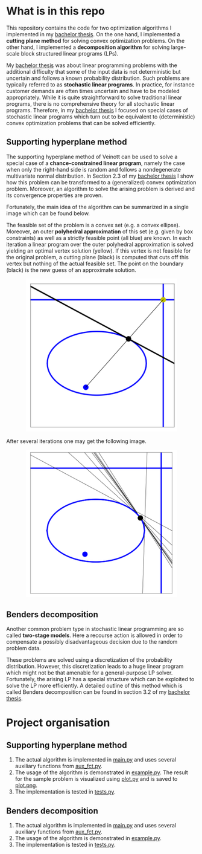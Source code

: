 # What is in this repo
This repository contains the code for two optimization algorithms I implemented in my [bachelor thesis](/Bachelor_Thesis.pdf). On the one hand, I implemented a **cutting plane method** for solving convex optimization problems. On the other hand, I implemented a **decomposition algorithm** for solving large-scale block structured linear programs (LPs).

My [bachelor thesis](/Bachelor_Thesis.pdf) was about linear programming problems with the additional difficulty that some of the input data is not deterministic but uncertain and follows a known probability distribution. Such problems are typically referred to as **stochastic linear programs**. In practice, for instance customer demands are often times uncertain and have to be modeled appropriately. While it is quite straightforward to solve traditional linear programs, there is no comprehensive theory for all stochastic linear programs. Therefore, in my [bachelor thesis](/Bachelor_Thesis.pdf) I focused on special cases of stochastic linear programs which turn out to be equivalent to (deterministic) convex optimization problems that can be solved efficiently. 

## Supporting hyperplane method
The supporting hyperplane method of Veinott can be used to solve a special case of a **chance-constrained linear program**, namely the case when only the right-hand side is random and follows a nondegenerate multivariate normal distribution. In Section 2.3 of my [bachelor thesis](/Bachelor_Thesis.pdf) I show how this problem can be transformed to a (generalized) convex optimization problem. Moreover, an algorithm to solve the arising problem is derived and its convergence properties are proven.

Fortunately, the main idea of the algorithm can be summarized in a single image which can be found below.

The feasible set of the problem is a convex set (e.g. a convex ellipse). Moreover, an outer **polyhedral approximation** of this set (e.g. given by box constraints) as well as a strictly feasible point (all blue) are known. In each iteration a linear program over the outer polyhedral approximation is solved yielding an optimal vertex solution (yellow). If this vertex is not feasible for the original problem, a cutting plane (black) is computed that cuts off this vertex but nothing of the actual feasible set. The point on the boundary (black) is the new guess of an approximate solution. 

<p align="center">
<img src="/Plots_README/plot_supporting_hyperplane_method.png" alt="" width="400"/>
</p>

After several iterations one may get the following image.

<p align="center">
<img src="/Plots_README/plot_termination_of_supporting_hyperplane_method.png" alt="" width="400"/>
</p>

## Benders decomposition
Another common problem type in stochastic linear programming are so called **two-stage models**. Here a recourse action is allowed in order to compensate a possibly disadvantageous decision due to the random problem data.

These problems are solved using a discretization of the probability distribution. However, this discretization leads to a huge linear program which might not be that amenable for a general-purpose LP solver. Fortunately, the arising LP has a special structure which can be exploited to solve the LP more efficiently. A detailed outline of this method which is called Benders decomposition can be found in section 3.2 of my [bachelor thesis](/Bachelor_Thesis.pdf).


# Project organisation
## Supporting hyperplane method
1. The actual algorithm is implemented in [main.py](/Supporting_Hyperplane_Method/main.py) and uses several auxiliary functions from [aux_fct.py](/Supporting_Hyperplane_Method/aux_fct.py).
2. The usage of the algorithm is demonstrated in [example.py](/Supporting_Hyperplane_Method/example.py). The result for the sample problem is visualized using [plot.py](/Supporting_Hyperplane_Method/plot.py) and is saved to [plot.png](/Supporting_Hyperplane_Method/plot.png).
3. The implementation is tested in [tests.py](/Supporting_Hyperplane_Method/tests.py).

## Benders decomposition
1. The actual algorithm is implemented in [main.py](/Benders_Decomposition/main.py) and uses several auxiliary functions from [aux_fct.py](/Benders_Decomposition/aux_fct.py).
2. The usage of the algorithm is demonstrated in [example.py](/Benders_Decomposition/example.py). 
3. The implementation is tested in [tests.py](/Benders_Decomposition/tests.py). 
